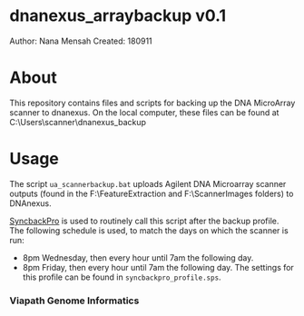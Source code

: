 # dnanexus_arraybackup v0.1
Author: Nana Mensah
Created: 180911

# About
This repository contains files and scripts for backing up the DNA MicroArray scanner to dnanexus. On the local computer, these files can be found at C:\Users\scanner\dnanexus_backup

# Usage
The script `ua_scannerbackup.bat` uploads Agilent DNA Microarray scanner outputs (found in the F:\FeatureExtraction and F:\ScannerImages folders) to DNAnexus. 

[SyncbackPro](https://www.2brightsparks.com/syncback/sbpro.html) is used to routinely call this script after the backup profile. The following schedule  is used, to match the days on which the scanner is run:
- 8pm Wednesday, then every hour until 7am the following day.
- 8pm Friday, then every hour until 7am the following day.
The settings for this profile can be found in `syncbackpro_profile.sps`.

### Viapath Genome Informatics
